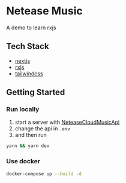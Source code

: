 # Netease Music

A demo to learn rxjs

## Tech Stack

- [nextjs](https://nextjs.org/)
- [rxjs](https://rxjs.dev)
- [tailwindcss](https://tailwindcss.com)

## Getting Started

### Run locally

1. start a server with [NeteaseCloudMusicApi](https://github.com/Binaryify/NeteaseCloudMusicApi)
2. change the api in `.env`
3. and then run

```bash
yarn && yarn dev
```

### Use docker

```bash
docker-compose up --build -d
```
